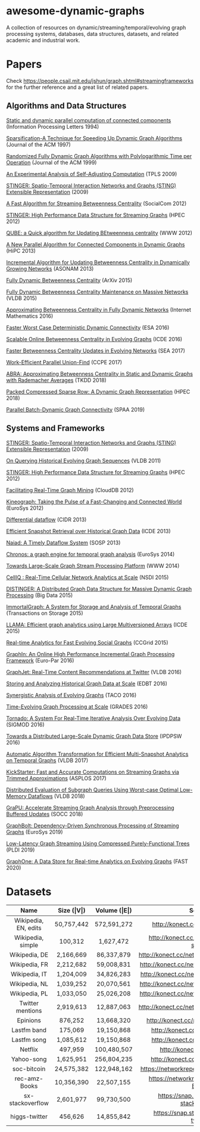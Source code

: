 # awesome-dynamic-graphs
A collection of resources on dynamic/streaming/temporal/evolving graph processing systems, databases, data structures, datasets, and related academic and industrial work.

# Papers
Check https://people.csail.mit.edu/jshun/graph.shtml#streamingframeworks for the further reference and a great list of related papers.

## Algorithms and Data Structures

[Static and dynamic parallel computation of connected components](https://www.sciencedirect.com/science/article/pii/0020019094000166)  (Information Processing Letters 1994)

[Sparsification-A Technique for Speeding Up Dynamic Graph Algorithms](https://dl.acm.org/citation.cfm?id=265914)  (Journal of the ACM 1997)

[Randomized Fully Dynamic Graph Algorithms with Polylogarithmic Time per Operation](https://dl.acm.org/citation.cfm?id=320215)  (Journal of the ACM 1999)

[An Experimental Analysis of Self-Adjusting Computation](https://dl.acm.org/citation.cfm?id=1596530)  (TPLS 2009)

[STINGER: Spatio-Temporal Interaction Networks and Graphs (STING) Extensible Representation](https://pdfs.semanticscholar.org/6992/7a3b9fc25e655ce662c03deb1e9d2832585c.pdf)  (2009)

[A Fast Algorithm for Streaming Betweenness Centrality](https://ieeexplore.ieee.org/document/6406265)  (SocialCom 2012)

[STINGER: High Performance Data Structure for Streaming Graphs](https://ieeexplore.ieee.org/document/6408680)  (HPEC 2012)

[QUBE: a Quick algorithm for Updating BEtweenness centrality](https://dl.acm.org/citation.cfm?id=2187884)  (WWW 2012)

[A New Parallel Algorithm for Connected Components in Dynamic Graphs](https://ieeexplore.ieee.org/document/6799108)  (HiPC 2013)

[Incremental Algorithm for Updating Betweenness Centrality in Dynamically Growing Networks](https://ieeexplore.ieee.org/document/6785684)  (ASONAM 2013)

[Fully Dynamic Betweenness Centrality](https://arxiv.org/abs/1506.05783) (ArXiv 2015)  

[Fully Dynamic Betweenness Centrality Maintenance on Massive Networks](https://dl.acm.org/citation.cfm?id=2850580)  (VLDB 2015)

[Approximating Betweenness Centrality in Fully Dynamic Networks](https://www.tandfonline.com/doi/abs/10.1080/15427951.2016.1177802)  (Internet Mathematics 2016)

[Faster Worst Case Deterministic Dynamic Connectivity](http://drops.dagstuhl.de/opus/volltexte/2016/6395/)  (ESA 2016)

[Scalable Online Betweenness Centrality in Evolving Graphs](https://ieeexplore.ieee.org/document/7498421)  (ICDE 2016)

[Faster Betweenness Centrality Updates in Evolving Networks](http://drops.dagstuhl.de/opus/volltexte/2017/7609/pdf/LIPIcs-SEA-2017-23.pdf)  (SEA 2017)

[Work-Efficient Parallel Union-Find](https://onlinelibrary.wiley.com/doi/full/10.1002/cpe.4333)  (CCPE 2017)

[ABRA: Approximating Betweenness Centrality in Static and Dynamic Graphs with Rademacher Averages](https://dl.acm.org/citation.cfm?id=3208351)  (TKDD 2018)

[Packed Compressed Sparse Row: A Dynamic Graph Representation](https://ieeexplore.ieee.org/document/8547566) (HPEC 2018)

[Parallel Batch-Dynamic Graph Connectivity](https://dl.acm.org/doi/10.1145/3323165.3323196)  (SPAA 2019)



## Systems and Frameworks

[STINGER: Spatio-Temporal Interaction Networks and Graphs (STING) Extensible Representation](https://pdfs.semanticscholar.org/6992/7a3b9fc25e655ce662c03deb1e9d2832585c.pdf)  (2009)

[On Querying Historical Evolving Graph Sequences](http://www.vldb.org/pvldb/vol4/p726-ren.pdf)  (VLDB 2011)

[STINGER: High Performance Data Structure for Streaming Graphs](https://ieeexplore.ieee.org/document/6408680)  (HPEC 2012)

[Facilitating Real-Time Graph Mining](https://dl.acm.org/citation.cfm?id=2390023)  (CloudDB 2012)

[Kineograph: Taking the Pulse of a Fast-Changing and Connected World](https://dl.acm.org/citation.cfm?id=2168846)  (EuroSys 2012)

[Differential dataflow](http://cidrdb.org/cidr2013/Papers/CIDR13_Paper111.pdf)  (CIDR 2013)

[Efficient Snapshot Retrieval over Historical Graph Data](https://ieeexplore.ieee.org/document/6544892)  (ICDE 2013)

[Naiad: A Timely Dataflow System](https://dl.acm.org/citation.cfm?id=2522738)  (SOSP 2013)

[Chronos: a graph engine for temporal graph analysis](https://dl.acm.org/citation.cfm?id=2592799)  (EuroSys 2014)

[Towards Large-Scale Graph Stream Processing Platform](https://dl.acm.org/citation.cfm?id=2580051)  (WWW 2014)

[CellIQ : Real-Time Cellular Network Analytics at Scale](https://www.usenix.org/system/files/conference/nsdi15/nsdi15-paper-iyer.pdf)  (NSDI 2015)

[DISTINGER: A Distributed Graph Data Structure for Massive Dynamic Graph Processing](https://ieeexplore.ieee.org/document/7363954)  (Big Data 2015)

[ImmortalGraph: A System for Storage and Analysis of Temporal Graphs](https://dl.acm.org/citation.cfm?id=2700302)  (Transactions on Storage 2015)

[LLAMA: Efficient graph analytics using Large Multiversioned Arrays](https://ieeexplore.ieee.org/document/7113298/)  (ICDE 2015)

[Real-time Analytics for Fast Evolving Social Graphs](https://ieeexplore.ieee.org/document/7152566)  (CCGrid 2015)

[GraphIn: An Online High Performance Incremental Graph Processing Framework](https://link.springer.com/chapter/10.1007%2F978-3-319-43659-3_24)  (Euro-Par 2016)

[GraphJet: Real-Time Content Recommendations at Twitter](https://dl.acm.org/citation.cfm?id=3007267)  (VLDB 2016)

[Storing and Analyzing Historical Graph Data at Scale](http://openproceedings.org/2016/conf/edbt/paper-29.pdf)  (EDBT 2016)

[Synergistic Analysis of Evolving Graphs](https://dl.acm.org/citation.cfm?id=2992784)  (TACO 2016)

[Time-Evolving Graph Processing at Scale](https://dl.acm.org/citation.cfm?id=2960419)  (GRADES 2016)

[Tornado: A System For Real-Time Iterative Analysis Over Evolving Data](https://dl.acm.org/citation.cfm?id=2882903.2882950)  (SIGMOD 2016)

[Towards a Distributed Large-Scale Dynamic Graph Data Store](https://ieeexplore.ieee.org/document/7529955)  (IPDPSW 2016)

[Automatic Algorithm Transformation for Efficient Multi-Snapshot Analytics on Temporal Graphs](https://dl.acm.org/citation.cfm?id=3090166)  (VLDB 2017)

[KickStarter: Fast and Accurate Computations on Streaming Graphs via Trimmed Approximations](https://dl.acm.org/doi/10.1145/3037697.3037748) (ASPLOS 2017) 

[Distributed Evaluation of Subgraph Queries Using Worst-case Optimal Low-Memory Dataflows](https://dl.acm.org/citation.cfm?id=3199520)  (VLDB 2018)

[GraPU: Accelerate Streaming Graph Analysis through Preprocessing Buffered Updates](https://dl.acm.org/citation.cfm?id=3267811)  (SOCC 2018)

[GraphBolt: Dependency-Driven Synchronous Processing of Streaming Graphs](https://dl.acm.org/citation.cfm?id=3303974)  (EuroSys 2019)

[Low-Latency Graph Streaming Using Compressed Purely-Functional Trees](https://people.csail.mit.edu/jshun/aspen.pdf) (PLDI 2019)

[GraphOne: A Data Store for Real-time Analytics on Evolving Graphs](https://dl.acm.org/doi/abs/10.1145/3364180) (FAST 2020)  


# Datasets

|         Name         	| Size (\|V\|) 	| Volume (\|E\|) 	|                      Source/Link                     	|
|:--------------------:	|:------------:	|:--------------:	|:----------------------------------------------------:	|
| Wikipedia, EN, edits 	|  50,757,442  	|   572,591,272  	|        http://konect.cc/networks/edit-enwiki/        	|
|  Wikipedia, simple   	|    100,312   	|    1,627,472   	|  http://konect.cc/networks/link-dynamic-simplewiki/  	|
|     Wikipedia, DE    	|   2,166,669  	|   86,337,879   	|    http://konect.cc/networks/link-dynamic-dewiki/    	|
|     Wikipedia, FR    	|   2,212,682  	|   59,008,831   	|    http://konect.cc/networks/link-dynamic-frwiki/    	|
|     Wikipedia, IT    	|   1,204,009  	|   34,826,283   	|    http://konect.cc/networks/link-dynamic-itwiki/    	|
|     Wikipedia, NL    	|   1,039,252  	|   20,070,561   	|    http://konect.cc/networks/link-dynamic-nlwiki/    	|
|     Wikipedia, PL    	|   1,033,050  	|   25,026,208   	|    http://konect.cc/networks/link-dynamic-plwiki/    	|
|   Twitter mentions   	|   2,919,613  	|   12,887,063   	|    http://konect.cc/networks/munmun_twitterex_at/    	|
|       Epinions       	|    876,252   	|   13,668,320   	|      http://konect.cc/networks/epinions-rating/      	|
|      Lastfm band     	|    175,069   	|   19,150,868   	|        http://konect.cc/networks/lastfm_band/        	|
|      Lastfm song     	|   1,085,612  	|   19,150,868   	|        http://konect.cc/networks/lastfm_song/        	|
|        Netflix       	|    497,959   	|   100,480,507  	|          http://konect.cc/networks/netflix/          	|
|      Yahoo-song      	|   1,625,951  	|   256,804,235  	|         http://konect.cc/networks/yahoo-song/        	|
|      soc-bitcoin     	|  24,575,382  	|   122,948,162  	|     https://networkrepository.com/soc-bitcoin.php    	|
|     rec-amz-Books    	|  10,356,390  	|   22,507,155   	|    https://networkrepository.com/rec-amz-Books.php   	|
|   sx-stackoverflow   	|   2,601,977  	|   99,730,500   	| https://snap.stanford.edu/data/sx-stackoverflow.html 	|
|     higgs-twitter    	|    456,626   	|   14,855,842   	|   https://snap.stanford.edu/data/higgs-twitter.html  	|
